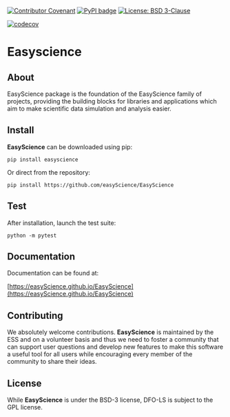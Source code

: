 [![Contributor Covenant](https://img.shields.io/badge/Contributor%20Covenant-2.1-4baaaa.svg)](CODE_OF_CONDUCT.md)
[![PyPI badge](http://img.shields.io/pypi/v/EasyScience.svg)](https://pypi.python.org/pypi/EasyScience)
[![License: BSD 3-Clause](https://img.shields.io/badge/License-BSD%203--Clause-blue.svg)](LICENSE)

[![codecov](https://codecov.io/gh/EasyScience/EasyScience/branch/new_job/graph/badge.svg?token=wc6Q0j0Q9t)](https://codecov.io/gh/EasyScience/EasyScience)

# Easyscience

## About

EasyScience package is the foundation of the EasyScience family of projects, providing the building blocks for libraries and applications
which aim to make scientific data simulation and analysis easier.

## Install

**EasyScience** can be downloaded using pip:

```pip install easyscience```

Or direct from the repository:

```pip install https://github.com/easyScience/EasyScience```

## Test

After installation, launch the test suite:

```python -m pytest```

## Documentation

Documentation can be found at:

[https://easyScience.github.io/EasyScience](https://easyScience.github.io/EasyScience)

## Contributing
We absolutely welcome contributions. **EasyScience** is maintained by the ESS and on a volunteer basis and thus we need to foster a community that can support user questions and develop new features to make this software a useful tool for all users while encouraging every member of the community to share their ideas.

## License
While **EasyScience** is under the BSD-3 license, DFO-LS is subject to the GPL license.


